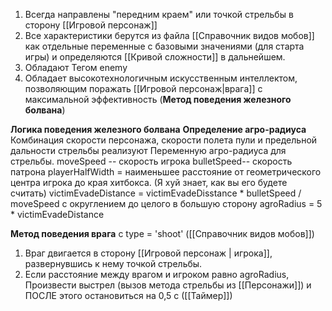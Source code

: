 1. Всегда направлены "передним краем" или точкой стрельбы в сторону [[Игровой персонаж]]
2. Все характеристики берутся из файла [[Справочник видов мобов]] как отдельные переменные с базовыми значениями (для старта игры) и определяются [[Кривой сложности]] в дальнейшем.
3. Обладают Тегом enemy
4. Обладает высокотехнологичным искусственным интеллектом, позволяющим поражать [[Игровой персонаж|врага]] с максимальной эффективность (**Метод поведения железного болвана**)

**Логика поведения железного болвана**
**Определение агро-радиуса**
Комбинация скорости персонажа, скорости полета пули и предельной дальности стрельбы реализуют Переменную агро-радиуса для стрельбы.
moveSpeed -- скорость игрока
bulletSpeed-- скорость патрона
playerHalfWidth = наименьшее расстояние от геометрического центра игрока до края хитбокса. (Я хуй знает, как вы его будете считать)
victimEvadeDistance = victimEvadeDisstance * bulletSpeed / moveSpeed с округлением до целого в большую сторону
agroRadius = 5 * victimEvadeDistance

**Метод поведения врага** 
с type = 'shoot' ([[Справочник видов мобов]])
1. Враг двигается в сторону [[Игровой персонаж | игрока]], развернувшись к нему точкой стрельбы. 
2. Если расстояние между врагом и игроком равно agroRadius, Произвести выстрел (вызов метода стрельбы из [[Персонажи]]) и ПОСЛЕ этого остановиться на 0,5 с ([[Таймер]])
